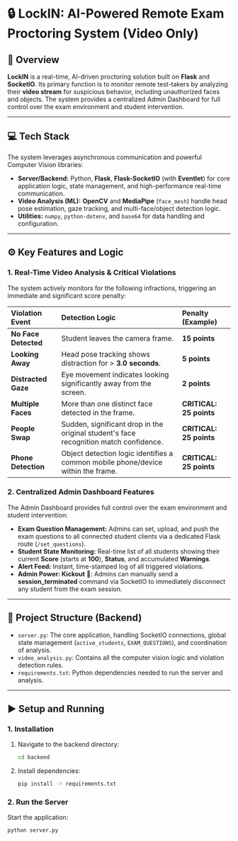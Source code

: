 # 🔒 LockIN: AI-Powered Remote Exam Proctoring System (Video Only)

## 🚀 Overview

**LockIN** is a real-time, AI-driven proctoring solution built on **Flask** and **SocketIO**. Its primary function is to monitor remote test-takers by analyzing their **video stream** for suspicious behavior, including unauthorized faces and objects. The system provides a centralized Admin Dashboard for full control over the exam environment and student intervention.

---

## 💻 Tech Stack

The system leverages asynchronous communication and powerful Computer Vision libraries:

* **Server/Backend:** Python, **Flask**, **Flask-SocketIO** (with **Eventlet**) for core application logic, state management, and high-performance real-time communication.
* **Video Analysis (ML):** **OpenCV** and **MediaPipe** (`face_mesh`) handle head pose estimation, gaze tracking, and multi-face/object detection logic.
* **Utilities:** `numpy`, `python-dotenv`, and `base64` for data handling and configuration.

---

## ⚙️ Key Features and Logic

### 1. Real-Time Video Analysis & Critical Violations
The system actively monitors for the following infractions, triggering an immediate and significant score penalty:

| Violation Event | Detection Logic | Penalty (Example) |
| :--- | :--- | :--- |
| **No Face Detected** | Student leaves the camera frame. | **15 points** |
| **Looking Away** | Head pose tracking shows distraction for > **3.0 seconds**. | **5 points** |
| **Distracted Gaze** | Eye movement indicates looking significantly away from the screen. | **2 points** |
| **Multiple Faces** | More than one distinct face detected in the frame. | **CRITICAL: 25 points** |
| **People Swap** | Sudden, significant drop in the original student's face recognition match confidence. | **CRITICAL: 25 points** |
| **Phone Detection** | Object detection logic identifies a common mobile phone/device within the frame. | **CRITICAL: 25 points** |

### 2. Centralized Admin Dashboard Features

The Admin Dashboard provides full control over the exam environment and student intervention:

* **Exam Question Management:** Admins can set, upload, and push the exam questions to all connected student clients via a dedicated Flask route (`/set_questions`).
* **Student State Monitoring:** Real-time list of all students showing their current **Score** (starts at **100**), **Status**, and accumulated **Warnings**.
* **Alert Feed:** Instant, time-stamped log of all triggered violations.
* **Admin Power: Kickout** 🛑: Admins can manually send a **session_terminated** command via SocketIO to immediately disconnect any student from the exam session.

---

## 📂 Project Structure (Backend)

* `server.py`: The core application, handling SocketIO connections, global state management (`active_students`, `EXAM_QUESTIONS`), and coordination of analysis.
* `video_analysis.py`: Contains all the computer vision logic and violation detection rules.
* `requirements.txt`: Python dependencies needed to run the server and analysis.

---

## ▶️ Setup and Running

### 1. Installation

1.  Navigate to the backend directory:
    ```bash
    cd backend
    ```
2.  Install dependencies:
    ```bash
    pip install -r requirements.txt
    ```

### 2. Run the Server

Start the application:

```bash
python server.py
